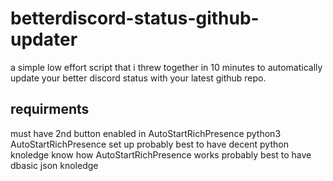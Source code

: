 # betterdiscord-status-github-updater
a simple low effort script that i threw together in 10 minutes to automatically update your better discord status with your latest github repo.
## requirments
must have 2nd button enabled in AutoStartRichPresence
python3
AutoStartRichPresence set up
probably best to have decent python knoledge
know how AutoStartRichPresence works
probably best to have dbasic json knoledge
